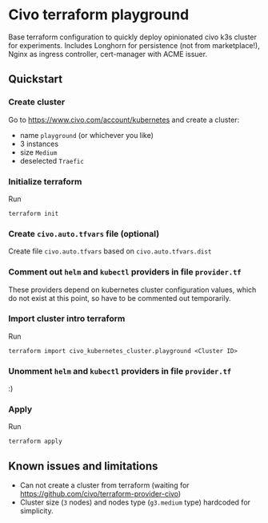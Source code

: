 # Civo terraform playground

Base terraform configuration to quickly deploy opinionated civo k3s cluster for experiments. Includes Longhorn for
persistence (not from marketplace!), Nginx as ingress controller, cert-manager with ACME issuer.

## Quickstart

### Create cluster

Go to https://www.civo.com/account/kubernetes and create a cluster:

- name `playground` (or whichever you like)
- 3 instances
- size `Medium`
- deselected `Traefic`

### Initialize terraform

Run

```shell
terraform init
```

### Create `civo.auto.tfvars` file (optional)

Create file `civo.auto.tfvars` based on `civo.auto.tfvars.dist`

### Comment out `helm` and `kubectl` providers in file `provider.tf`
These providers depend on kubernetes cluster configuration values, which do not exist at this point, so have to be commented out temporarily.

### Import cluster intro terraform

Run

```shell
terraform import civo_kubernetes_cluster.playground <Cluster ID>
```

### Unomment `helm` and `kubectl` providers in file `provider.tf`
:)

### Apply

Run

```shell
terraform apply
```

## Known issues and limitations

- Can not create a cluster from terraform (waiting for https://github.com/civo/terraform-provider-civo)
- Cluster size (`3` nodes) and nodes type (`g3.medium` type) hardcoded for simplicity.
